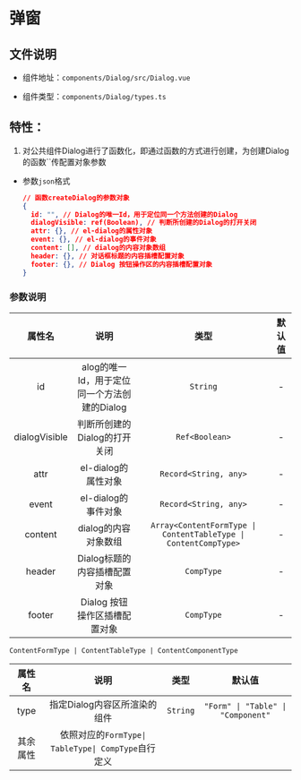 # 弹窗

## 文件说明

- 组件地址：`components/Dialog/src/Dialog.vue`

- 组件类型：`components/Dialog/types.ts`

## 特性：

  1. 对公共组件Dialog进行了函数化，即通过函数的方式进行创建，为创建Dialog的函数``传配置对象参数

- 参数`json`格式

  ```json
  // 函数createDialog的参数对象
  {
    id: "", // Dialog的唯一Id，用于定位同一个方法创建的Dialog
    dialogVisible: ref(Boolean), // 判断所创建的Dialog的打开关闭
    attr: {}, // el-dialog的属性对象
    event: {}, // el-dialog的事件对象
    content: [], // dialog的内容对象数组
    header: {}, // 对话框标题的内容插槽配置对象
    footer: {}, // Dialog 按钮操作区的内容插槽配置对象
  }
  ```

### 参数说明

|    属性名     |                     说明                     |                             类型                             | 默认值 |
| :-----------: | :------------------------------------------: | :----------------------------------------------------------: | :----: |
|      id       | alog的唯一Id，用于定位同一个方法创建的Dialog |                           `String`                           |   -    |
| dialogVisible |         判断所创建的Dialog的打开关闭         |                        `Ref<Boolean>`                        |   -    |
|     attr      |             el-dialog的属性对象              |                    `Record<String, any>`                     |   -    |
|     event     |             el-dialog的事件对象              |                    `Record<String, any>`                     |   -    |
|    content    |             dialog的内容对象数组             | `Array<ContentFormType \| ContentTableType \| ContentCompType>` |   -    |
|    header     |         Dialog标题的内容插槽配置对象         |                          `CompType`                          |   -    |
|    footer     |        Dialog 按钮操作区插槽配置对象         |                          `CompType`                          |   -    |

  `ContentFormType | ContentTableType | ContentComponentType`

|  属性名  |                        说明                         |   类型   |               默认值               |
| :------: | :-------------------------------------------------: | :------: | :--------------------------------: |
|   type   |            指定Dialog内容区所渲染的组件             | `String` | `"Form" \| "Table" \| "Component"` |
| 其余属性 | 依照对应的`FormType\| TableType\| CompType`自行定义 |          |                                    |

  